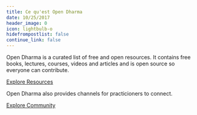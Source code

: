 ```yaml
---
title: Ce qu'est Open Dharma
date: 10/25/2017
header_image: 0
icon: lightbulb-o
hidefrompostlist: false
continue_link: false
---
```


Open Dharma is a curated list of free and open resources. It contains free books, lectures, courses, videos and articles and is open source so everyone can contribute.

[Explore Resources](https://github.com/buddha-dharma/buddhism)

Open Dharma also provides channels for practicioners to connect.

[Explore Community](/community)